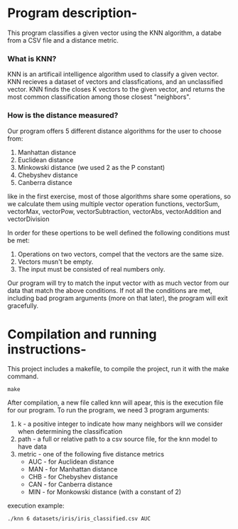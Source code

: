 
# **Program description-**

This program classifies a given vector using the KNN algorithm, a databe from a CSV file and a distance metric.

### What is KNN?
KNN is an artificail intelligence algorithm used to classify a given vector.
KNN recieves a dataset of vectors and classfications, and an unclassified vector.
KNN finds the closes K vectors to the given vector, and returns the most common classification among those closest "neighbors".

### How is the distance measured?

Our program offers 5 different distance algorithms for the user to choose from:
1. Manhattan distance
2. Euclidean distance
3. Minkowski distance (we used 2 as the P constant)
4. Chebyshev distance
5. Canberra distance

like in the first exercise, most of those algorithms share some operations, so we calculate them using multiple vector operation functions, vectorSum, vectorMax, vectorPow, vectorSubtraction, vectorAbs, vectorAddition and vectorDivision

In order for these opertions to be well defined the following conditions must be met:
1. Operations on two vectors, compel that the vectors are the same size.
2. Vectors musn't be empty.
3. The input must be consisted of real numbers only.

Our program will try to match the input vector with as much vector from our data that match the above conditions. If not all the conditions are met, including bad program arguments (more on that later), the program will exit gracefully.

# **Compilation and running instructions-**

This project includes a makefile, to compile the project, run it with the make command.
```
make
```
After compilation, a new file called knn will apear, this is the execution file for our program.
To run the program, we need 3 program arguments:
1. k - a positive integer to indicate how many neighbors will we consider when determining the classification
2. path - a full or relative path to a csv source file, for the knn model to have data
3. metric - one of the following five distance metrics
	- AUC - for Auclidean distance
	- MAN - for Manhattan distance
	- CHB - for Chebyshev distance
	- CAN - for Canberra distance
	- MIN - for Monkowski distance (with a constant of 2)

execution example:
```
./knn 6 datasets/iris/iris_classified.csv AUC
```
